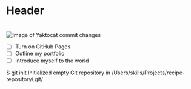 # Header
# 

![Image of Yaktocat](https://octodex.github.com/images/yaktocat.png)
commit changes

- [ ] Turn on GitHub Pages
- [ ] Outline my portfolio
- [ ] Introduce myself to the world

$ git init
Initialized empty Git repository in /Users/skills/Projects/recipe-repository/.git/
